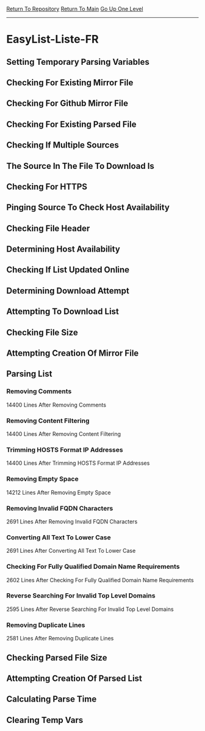 [Return To Repository](https://github.com/deathbybandaid/piholeparser/)
[Return To Main](https://github.com/deathbybandaid/piholeparser/blob/master/RecentRunLogs/Mainlog.md)
[Go Up One Level](https://github.com/deathbybandaid/piholeparser/blob/master/RecentRunLogs/TopLevelScripts/30-Processing-External-Blacklists.md)
____________________________________
# EasyList-Liste-FR
## Setting Temporary Parsing Variables
## Checking For Existing Mirror File
## Checking For Github Mirror File
## Checking For Existing Parsed File
## Checking If Multiple Sources
## The Source In The File To Download Is
## Checking For HTTPS
## Pinging Source To Check Host Availability
## Checking File Header
## Determining Host Availability
## Checking If List Updated Online
## Determining Download Attempt
## Attempting To Download List
## Checking File Size
## Attempting Creation Of Mirror File
## Parsing List
### Removing Comments
14400 Lines After Removing Comments
### Removing Content Filtering
14400 Lines After Removing Content Filtering
### Trimming HOSTS Format IP Addresses
14400 Lines After Trimming HOSTS Format IP Addresses
### Removing Empty Space
14212 Lines After Removing Empty Space
### Removing Invalid FQDN Characters
2691 Lines After Removing Invalid FQDN Characters
### Converting All Text To Lower Case
2691 Lines After Converting All Text To Lower Case
### Checking For Fully Qualified Domain Name Requirements
2602 Lines After Checking For Fully Qualified Domain Name Requirements
### Reverse Searching For Invalid Top Level Domains
2595 Lines After Reverse Searching For Invalid Top Level Domains
### Removing Duplicate Lines
2581 Lines After Removing Duplicate Lines
## Checking Parsed File Size
## Attempting Creation Of Parsed List
## Calculating Parse Time
## Clearing Temp Vars
